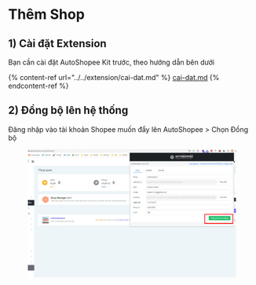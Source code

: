# Thêm Shop

## 1) Cài đặt Extension

Bạn cần cài đặt AutoShopee Kit trước, theo hướng dẫn bên dưới

{% content-ref url="../../extension/cai-dat.md" %}
[cai-dat.md](../../extension/cai-dat.md)
{% endcontent-ref %}

## 2) Đồng bộ lên hệ thống

Đăng nhập vào tài khoản Shopee muốn đẩy lên AutoShopee > Chọn Đồng bộ

<figure><img src="../../.gitbook/assets/image (4) (4).png" alt=""><figcaption></figcaption></figure>
